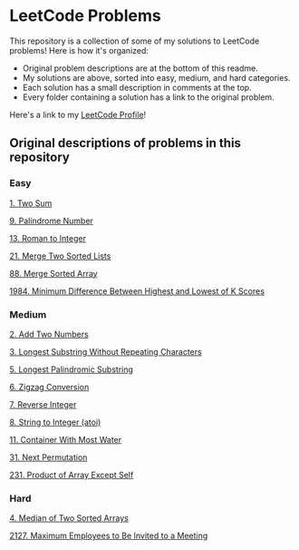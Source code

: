 # LeetCode Problems
This repository is a collection of some of my solutions to LeetCode problems! Here is how it's organized:

- Original problem descriptions are at the bottom of this readme.
- My solutions are above, sorted into easy, medium, and hard categories.
- Each solution has a small description in comments at the top.
- Every folder containing a solution has a link to the original problem.

Here's a link to my [LeetCode Profile](https://leetcode.com/sbathaee/)!

## Original descriptions of problems in this repository
### Easy
[1. Two Sum](https://leetcode.com/problems/two-sum/description/)

[9. Palindrome Number](https://leetcode.com/problems/palindrome-number/description/)

[13. Roman to Integer](https://leetcode.com/problems/roman-to-integer/description/)

[21. Merge Two Sorted Lists](https://leetcode.com/problems/merge-two-sorted-lists/description/)

[88. Merge Sorted Array](https://leetcode.com/problems/merge-sorted-array/description/)

[1984. Minimum Difference Between Highest and Lowest of K Scores](https://leetcode.com/problems/minimum-difference-between-highest-and-lowest-of-k-scores/)

### Medium
[2. Add Two Numbers](https://leetcode.com/problems/add-two-numbers/description/)

[3. Longest Substring Without Repeating Characters](https://leetcode.com/problems/longest-substring-without-repeating-characters/description/)

[5. Longest Palindromic Substring](https://leetcode.com/problems/longest-palindromic-substring/description/)

[6. Zigzag Conversion](https://leetcode.com/problems/zigzag-conversion/description/)

[7. Reverse Integer](https://leetcode.com/problems/reverse-integer/description/)

[8. String to Integer (atoi)](https://leetcode.com/problems/string-to-integer-atoi/description/)

[11. Container With Most Water](https://leetcode.com/problems/container-with-most-water/description/)

[31. Next Permutation](https://leetcode.com/problems/next-permutation/description/)

[231. Product of Array Except Self](https://leetcode.com/problems/product-of-array-except-self/)

### Hard
[4. Median of Two Sorted Arrays](https://leetcode.com/problems/median-of-two-sorted-arrays/description/)

[2127. Maximum Employees to Be Invited to a Meeting](https://leetcode.com/problems/maximum-employees-to-be-invited-to-a-meeting/description/)

